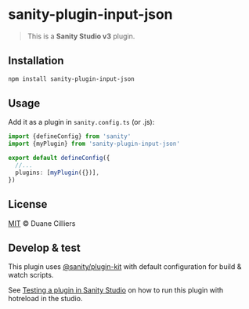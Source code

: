 # sanity-plugin-input-json

> This is a **Sanity Studio v3** plugin.

## Installation

```sh
npm install sanity-plugin-input-json
```

## Usage

Add it as a plugin in `sanity.config.ts` (or .js):

```ts
import {defineConfig} from 'sanity'
import {myPlugin} from 'sanity-plugin-input-json'

export default defineConfig({
  //...
  plugins: [myPlugin({})],
})
```

## License

[MIT](LICENSE) © Duane Cilliers

## Develop & test

This plugin uses [@sanity/plugin-kit](https://github.com/sanity-io/plugin-kit)
with default configuration for build & watch scripts.

See [Testing a plugin in Sanity Studio](https://github.com/sanity-io/plugin-kit#testing-a-plugin-in-sanity-studio)
on how to run this plugin with hotreload in the studio.

